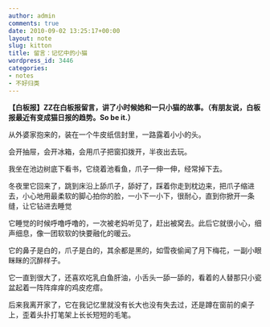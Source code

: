 ```yaml
---
author: admin
comments: true
date: 2010-09-02 13:25:17+00:00
layout: note
slug: kitton
title: 留言：记忆中的小猫
wordpress_id: 3446
categories:
- notes
- 不好归类
---
```


**【白板报】ZZ在白板报留言，讲了小时候她和一只小猫的故事。（有朋友说，白板报最近有变成猫日报的趋势。So be it.）**

从外婆家抱来的，装在一个牛皮纸信封里，一路露着小小的头。

会开抽屉，会开冰箱，会用爪子把窗扣拨开，半夜出去玩。

我坐在池边树底下看书，它绕着池看鱼，爪子一伸一伸，经常掉下去。

冬夜里它回来了，跳到床沿上舔爪子，舔好了，踩着你走到枕边来，把爪子缩进去，小心地用最柔软的脚心拍你的脸，一小下一小下，很耐心，直到你掀开一条缝，让它钻进去睡觉

它睡觉的时候呼噜呼噜的，一次被老妈听见了，赶出被窝去。此后它就很小心，细声细息，像一团软软的快要融化的暖云。

它的鼻子是白的，爪子是白的，其余都是黑的，如雪夜偷闻了月下梅花，一副小眼眯眯的沉醉样子。

它一直到很大了，还喜欢吃乳白鱼肝油，小舌头一舔一舔的，看着的人替那只小瓷盆起着一阵阵痒痒的鸡皮疙瘩。

后来我离开家了，它在我记忆里就没有长大也没有失去过，还是蹲在窗前的桌子上，歪着头扑打笔架上长长短短的毛笔。

